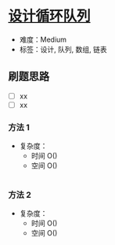 # [设计循环队列](https://leetcode-cn.com/problems/design-circular-queue/)

- 难度：Medium
- 标签：设计, 队列, 数组, 链表

## 刷题思路

- [ ] xx
- [ ] xx

### 方法 1

- 复杂度：
    - 时间 O()
    - 空间 O()

``` js

```

### 方法 2

- 复杂度：
    - 时间 O()
    - 空间 O()

``` js

```
